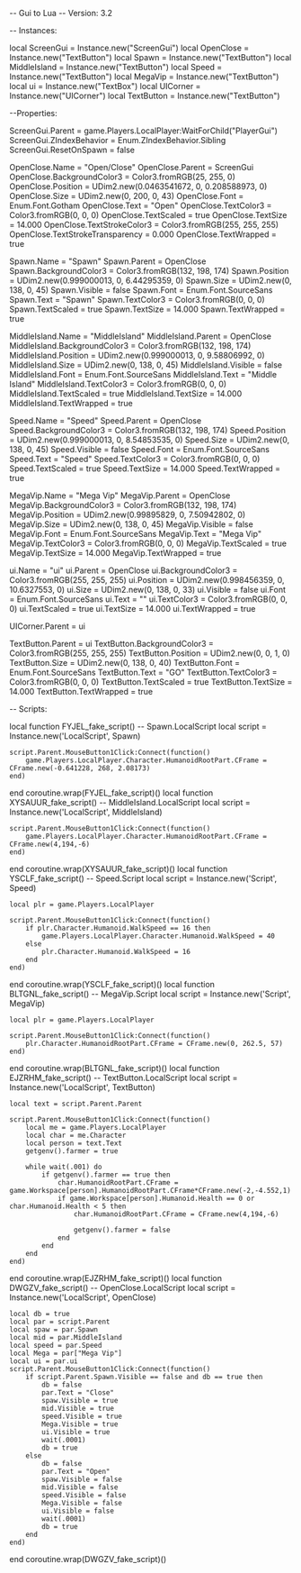 -- Gui to Lua
-- Version: 3.2

-- Instances:

local ScreenGui = Instance.new("ScreenGui")
local OpenClose = Instance.new("TextButton")
local Spawn = Instance.new("TextButton")
local MiddleIsland = Instance.new("TextButton")
local Speed = Instance.new("TextButton")
local MegaVip = Instance.new("TextButton")
local ui = Instance.new("TextBox")
local UICorner = Instance.new("UICorner")
local TextButton = Instance.new("TextButton")

--Properties:

ScreenGui.Parent = game.Players.LocalPlayer:WaitForChild("PlayerGui")
ScreenGui.ZIndexBehavior = Enum.ZIndexBehavior.Sibling
ScreenGui.ResetOnSpawn = false

OpenClose.Name = "Open/Close"
OpenClose.Parent = ScreenGui
OpenClose.BackgroundColor3 = Color3.fromRGB(25, 255, 0)
OpenClose.Position = UDim2.new(0.0463541672, 0, 0.208588973, 0)
OpenClose.Size = UDim2.new(0, 200, 0, 43)
OpenClose.Font = Enum.Font.Gotham
OpenClose.Text = "Open"
OpenClose.TextColor3 = Color3.fromRGB(0, 0, 0)
OpenClose.TextScaled = true
OpenClose.TextSize = 14.000
OpenClose.TextStrokeColor3 = Color3.fromRGB(255, 255, 255)
OpenClose.TextStrokeTransparency = 0.000
OpenClose.TextWrapped = true

Spawn.Name = "Spawn"
Spawn.Parent = OpenClose
Spawn.BackgroundColor3 = Color3.fromRGB(132, 198, 174)
Spawn.Position = UDim2.new(0.999000013, 0, 6.44295359, 0)
Spawn.Size = UDim2.new(0, 138, 0, 45)
Spawn.Visible = false
Spawn.Font = Enum.Font.SourceSans
Spawn.Text = "Spawn"
Spawn.TextColor3 = Color3.fromRGB(0, 0, 0)
Spawn.TextScaled = true
Spawn.TextSize = 14.000
Spawn.TextWrapped = true

MiddleIsland.Name = "MiddleIsland"
MiddleIsland.Parent = OpenClose
MiddleIsland.BackgroundColor3 = Color3.fromRGB(132, 198, 174)
MiddleIsland.Position = UDim2.new(0.999000013, 0, 9.58806992, 0)
MiddleIsland.Size = UDim2.new(0, 138, 0, 45)
MiddleIsland.Visible = false
MiddleIsland.Font = Enum.Font.SourceSans
MiddleIsland.Text = "Middle Island"
MiddleIsland.TextColor3 = Color3.fromRGB(0, 0, 0)
MiddleIsland.TextScaled = true
MiddleIsland.TextSize = 14.000
MiddleIsland.TextWrapped = true

Speed.Name = "Speed"
Speed.Parent = OpenClose
Speed.BackgroundColor3 = Color3.fromRGB(132, 198, 174)
Speed.Position = UDim2.new(0.999000013, 0, 8.54853535, 0)
Speed.Size = UDim2.new(0, 138, 0, 45)
Speed.Visible = false
Speed.Font = Enum.Font.SourceSans
Speed.Text = "Speed"
Speed.TextColor3 = Color3.fromRGB(0, 0, 0)
Speed.TextScaled = true
Speed.TextSize = 14.000
Speed.TextWrapped = true

MegaVip.Name = "Mega Vip"
MegaVip.Parent = OpenClose
MegaVip.BackgroundColor3 = Color3.fromRGB(132, 198, 174)
MegaVip.Position = UDim2.new(0.99895829, 0, 7.50942802, 0)
MegaVip.Size = UDim2.new(0, 138, 0, 45)
MegaVip.Visible = false
MegaVip.Font = Enum.Font.SourceSans
MegaVip.Text = "Mega Vip"
MegaVip.TextColor3 = Color3.fromRGB(0, 0, 0)
MegaVip.TextScaled = true
MegaVip.TextSize = 14.000
MegaVip.TextWrapped = true

ui.Name = "ui"
ui.Parent = OpenClose
ui.BackgroundColor3 = Color3.fromRGB(255, 255, 255)
ui.Position = UDim2.new(0.998456359, 0, 10.6327553, 0)
ui.Size = UDim2.new(0, 138, 0, 33)
ui.Visible = false
ui.Font = Enum.Font.SourceSans
ui.Text = ""
ui.TextColor3 = Color3.fromRGB(0, 0, 0)
ui.TextScaled = true
ui.TextSize = 14.000
ui.TextWrapped = true

UICorner.Parent = ui

TextButton.Parent = ui
TextButton.BackgroundColor3 = Color3.fromRGB(255, 255, 255)
TextButton.Position = UDim2.new(0, 0, 1, 0)
TextButton.Size = UDim2.new(0, 138, 0, 40)
TextButton.Font = Enum.Font.SourceSans
TextButton.Text = "GO"
TextButton.TextColor3 = Color3.fromRGB(0, 0, 0)
TextButton.TextScaled = true
TextButton.TextSize = 14.000
TextButton.TextWrapped = true

-- Scripts:

local function FYJEL_fake_script() -- Spawn.LocalScript 
	local script = Instance.new('LocalScript', Spawn)

	script.Parent.MouseButton1Click:Connect(function()
		game.Players.LocalPlayer.Character.HumanoidRootPart.CFrame = CFrame.new(-0.641228, 268, 2.08173)
	end)
end
coroutine.wrap(FYJEL_fake_script)()
local function XYSAUUR_fake_script() -- MiddleIsland.LocalScript 
	local script = Instance.new('LocalScript', MiddleIsland)

	script.Parent.MouseButton1Click:Connect(function()
		game.Players.LocalPlayer.Character.HumanoidRootPart.CFrame = CFrame.new(4,194,-6)
	end)
end
coroutine.wrap(XYSAUUR_fake_script)()
local function YSCLF_fake_script() -- Speed.Script 
	local script = Instance.new('Script', Speed)

	local plr = game.Players.LocalPlayer
	
	script.Parent.MouseButton1Click:Connect(function()
		if plr.Character.Humanoid.WalkSpeed == 16 then
			game.Players.LocalPlayer.Character.Humanoid.WalkSpeed = 40
		else
			plr.Character.Humanoid.WalkSpeed = 16
		end
	end)
end
coroutine.wrap(YSCLF_fake_script)()
local function BLTGNL_fake_script() -- MegaVip.Script 
	local script = Instance.new('Script', MegaVip)

	local plr = game.Players.LocalPlayer
	
	script.Parent.MouseButton1Click:Connect(function()
		plr.Character.HumanoidRootPart.CFrame = CFrame.new(0, 262.5, 57)
	end)
end
coroutine.wrap(BLTGNL_fake_script)()
local function EJZRHM_fake_script() -- TextButton.LocalScript 
	local script = Instance.new('LocalScript', TextButton)

	local text = script.Parent.Parent
	
	script.Parent.MouseButton1Click:Connect(function()
		local me = game.Players.LocalPlayer
		local char = me.Character
		local person = text.Text
		getgenv().farmer = true
	
		while wait(.001) do 
			if getgenv().farmer == true then
				char.HumanoidRootPart.CFrame = game.Workspace[person].HumanoidRootPart.CFrame*CFrame.new(-2,-4.552,1)
				if game.Workspace[person].Humanoid.Health == 0 or char.Humanoid.Health < 5 then
					char.HumanoidRootPart.CFrame = CFrame.new(4,194,-6)
					
					getgenv().farmer = false
				end
			end
		end
	end)
end
coroutine.wrap(EJZRHM_fake_script)()
local function DWGZV_fake_script() -- OpenClose.LocalScript 
	local script = Instance.new('LocalScript', OpenClose)

	local db = true
	local par = script.Parent
	local spaw = par.Spawn
	local mid = par.MiddleIsland
	local speed = par.Speed
	local Mega = par["Mega Vip"]
	local ui = par.ui	
	script.Parent.MouseButton1Click:Connect(function()
		if script.Parent.Spawn.Visible == false and db == true then
			db = false
			par.Text = "Close"
			spaw.Visible = true
			mid.Visible = true
			speed.Visible = true
			Mega.Visible = true
			ui.Visible = true
			wait(.0001)
			db = true 
		else 
			db = false
			par.Text = "Open"
			spaw.Visible = false
			mid.Visible = false
			speed.Visible = false
			Mega.Visible = false
			ui.Visible = false
			wait(.0001)
			db = true
		end
	end)
end
coroutine.wrap(DWGZV_fake_script)()
